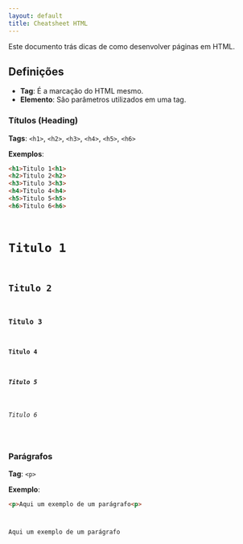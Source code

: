 ```yaml
---
layout: default
title: Cheatsheet HTML
---
```


Este documento trás dicas de como desenvolver páginas em HTML.

## Definições

- **Tag**: É a marcação do HTML mesmo.
- **Elemento**: São parâmetros utilizados em uma tag.

<div class="row">
    <div class="col">

### Títulos (Heading)

**Tags**: `<h1>`, `<h2>`, `<h3>`, `<h4>`, `<h5>`, `<h6>`

**Exemplos**:

```html
<h1>Titulo 1<h1>
<h2>Titulo 2<h2>
<h3>Titulo 3<h3>
<h4>Titulo 4<h4>
<h5>Titulo 5<h5>
<h6>Titulo 6<h6>
```

<code>
<h1>Titulo 1</h1>
<h2>Titulo 2</h2>
<h3>Titulo 3</h3>
<h4>Titulo 4</h4>
<h5>Titulo 5</h5>
<h6>Titulo 6</h6>
</code>

</div>
<div class="col">

### Parágrafos

**Tag**: `<p>`

**Exemplo**:

```html
<p>Aqui um exemplo de um parágrafo<p>
```

<code>
<p>Aqui um exemplo de um parágrafo<p>
</code>

</div>
</div>
